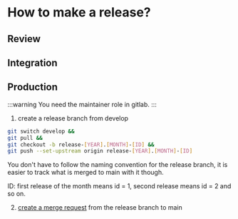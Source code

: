 # How to make a release?

## Review

## Integration

## Production

:::warning
You need the maintainer role in gitlab.
:::

1. create a release branch from develop

```bash
git switch develop &&
git pull &&
git checkout -b release-[YEAR].[MONTH]-[ID] && 
git push --set-upstream origin release-[YEAR].[MONTH]-[ID]
```
You don't have to follow the naming convention for the release branch, it is easier to track what is merged to main with it though.

ID: first release of the month means id = 1, second release means id = 2 and so on.

2. [create a merge request](https://gitlab.kuleuven.be/ae/sustainable-construction/dg-grow-eu-scenariotool/scenario-explorer/-/merge_requests/new?merge_request%5Bsource_branch%5D=release-[YEAR].[MONTH]-[ID]&merge_request%5Btarget_branch%5D=main
) from the release branch to main

